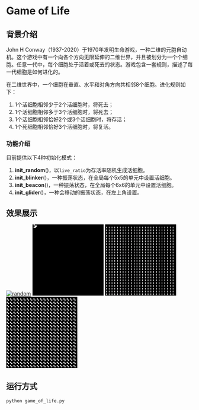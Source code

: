 # Game of Life

## 背景介绍

John H Conway（1937-2020）于1970年发明生命游戏，一种二维的元胞自动机。这个游戏中有一个向各个方向无限延伸的二维世界，并且被划分为一个个细胞。任意一代中，每个细胞处于活着或死去的状态。游戏包含一套规则，描述了每一代细胞是如何进化的。

在二维世界中，一个细胞在垂直、水平和对角方向共相邻8个细胞。进化规则如下：

1. 1个活细胞相邻少于2个活细胞时，将死去；
2. 1个活细胞相邻多于3个活细胞时，将死去；
3. 1个活细胞相邻恰好2个或3个活细胞时，将存活；
4. 1个死细胞相邻恰好3个活细胞时，将复活。

### 功能介绍

目前提供以下4种初始化模式：

1. **init_random**()，以`live_ratio`为存活率随机生成活细胞。
2. **init_blinker**()，一种振荡状态，在全局每个5x5的单元中设置活细胞。
3. **init_beacon**()，一种振荡状态，在全局每个6x6的单元中设置活细胞。
4. **init_glider**()，一种会移动的振荡状态，在左上角设置。

## 效果展示

<a href=""><img src="gol.gif" height=192px title="random"></a>
<a href=""><img src="glider.gif" height=192px title="glider"></a>
<a href=""><img src="blinker.gif" height=192px title="blinker"></a>
<a href=""><img src="beacon.gif" height=192px title="beacon"></a>

## 运行方式

```shell
python game_of_life.py
```

